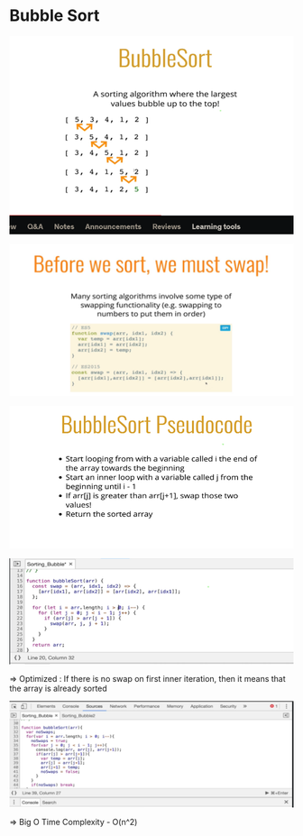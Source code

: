 # Bubble Sort

![Alt text](image-1.png)

![Alt text](image-2.png)

![Alt text](image-4.png)

![Alt text](image-3.png)

=> Optimized : If there is no swap on first inner iteration, then it means that the array is already sorted

![Alt text](image-5.png)

=> Big O Time Complexity - O(n^2)
